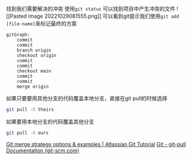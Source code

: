 找到我们需要解决的冲突
使用`git status` 可以找到项目中产生冲突的文件
![[Pasted image 20221029081555.png]]
可以看到git提示我们使用`git add [file-name]`来标记最终的方案
```mermaid
gitGraph:
	commit
	commit
	branch origin
	checkout origin
	commit
	commit
	checkout main
	commit
	commit
	merge origin
```

如果只要要用其他分支的代码覆盖本地分支，直接在git pull的时候选择
```sh
git pull -X theirs
```
如果要用本地分支的代码覆盖其他分支
```sh
git pull -X ours
```


[Git merge strategy options & examples | Atlassian Git Tutorial](https://www.atlassian.com/git/tutorials/using-branches/merge-strategy)
[Git - git-pull Documentation (git-scm.com)](https://git-scm.com/docs/git-pull)